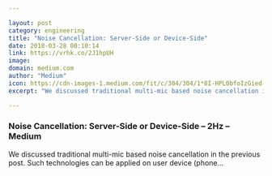 ```yaml
---

layout: post
category: engineering
title: "Noise Cancellation: Server-Side or Device-Side"
date: 2018-03-28 00:10:14
link: https://vrhk.co/2J1hpUH
image: 
domain: medium.com
author: "Medium"
icon: https://cdn-images-1.medium.com/fit/c/304/304/1*8I-HPL0bfoIzGied-dzOvA.png
excerpt: "We discussed traditional multi-mic based noise cancellation in the previous post. Such technologies can be applied on user device (phone…"

---
```


### Noise Cancellation: Server-Side or Device-Side – 2Hz – Medium

We discussed traditional multi-mic based noise cancellation in the previous post. Such technologies can be applied on user device (phone…